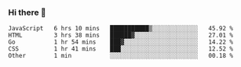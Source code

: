 ### Hi there 👋

<!--
**KLXLjun/KLXLjun** is a ✨ _special_ ✨ repository because its `README.md` (this file) appears on your GitHub profile.

Here are some ideas to get you started:

- 🔭 I’m currently working on ...
- 🌱 I’m currently learning ...
- 👯 I’m looking to collaborate on ...
- 🤔 I’m looking for help with ...
- 💬 Ask me about ...
- 📫 How to reach me: ...
- 😄 Pronouns: ...
- ⚡ Fun fact: ...
-->

<!--START_SECTION:waka-->
```text
JavaScript   6 hrs 10 mins   ███████████▒░░░░░░░░░░░░░   45.92 % 
HTML         3 hrs 38 mins   ██████▓░░░░░░░░░░░░░░░░░░   27.01 % 
Go           1 hr 54 mins    ███▓░░░░░░░░░░░░░░░░░░░░░   14.22 % 
CSS          1 hr 41 mins    ███░░░░░░░░░░░░░░░░░░░░░░   12.52 % 
Other        1 min           ░░░░░░░░░░░░░░░░░░░░░░░░░   00.18 % 
```
<!--END_SECTION:waka-->
